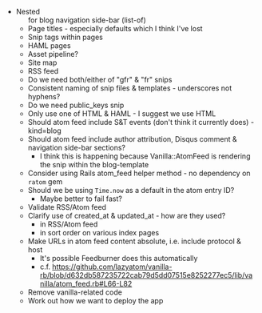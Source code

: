 * Nested <ul> for blog navigation side-bar (list-of)
* Page titles - especially defaults which I think I've lost
* Snip tags within pages
* HAML pages
* Asset pipeline?
* Site map
* RSS feed
* Do we need both/either of "gfr" & "fr" snips
* Consistent naming of snip files & templates - underscores not hyphens?
* Do we need public_keys snip
* Only use one of HTML & HAML - I suggest we use HTML
* Should atom feed include S&T events (don't think it currently does) - kind=blog
* Should atom feed include author attribution, Disqus comment & navigation side-bar sections?
  * I think this is happening because Vanilla::AtomFeed is rendering the
    snip within the blog-template
* Consider using Rails atom_feed helper method - no dependency on `ratom` gem
* Should we be using `Time.now` as a default in the atom entry ID?
  * Maybe better to fail fast?
* Validate RSS/Atom feed
* Clarify use of created_at & updated_at - how are they used?
  * in RSS/Atom feed
  * in sort order on various index pages
* Make URLs in atom feed content absolute, i.e. include protocol & host
  * It's possible Feedburner does this automatically
  * c.f. https://github.com/lazyatom/vanilla-rb/blob/d632db587235722cab79d5dd07515e8252277ec5/lib/vanilla/atom_feed.rb#L66-L82
* Remove vanilla-related code
* Work out how we want to deploy the app
